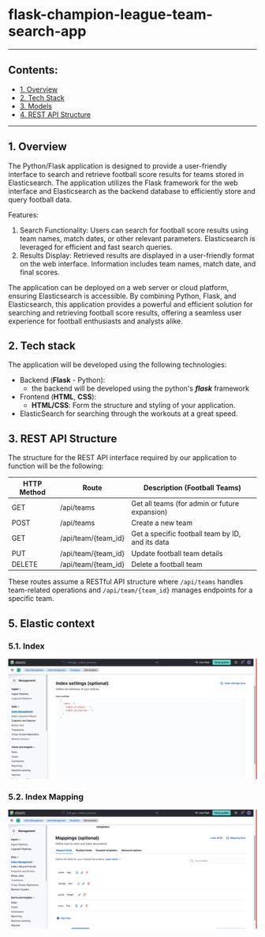 # flask-champion-league-team-search-app

----------------------
## Contents:
- [1. Overview](#1-overview)
- [2. Tech Stack](#2-tech-stack)
- [3. Models](#3-models)
- [4. REST API Structure](#4-rest-api-structure)
----------------------


## 1. Overview
The Python/Flask application is designed to provide a user-friendly interface to search and retrieve football score results for teams stored in Elasticsearch. The application utilizes the Flask framework for the web interface and Elasticsearch as the backend database to efficiently store and query football data.

Features:
1. Search Functionality:
Users can search for football score results using team names, match dates, or other relevant parameters.
Elasticsearch is leveraged for efficient and fast search queries.
2. Results Display:
Retrieved results are displayed in a user-friendly format on the web interface.
Information includes team names, match date, and final scores.

The application can be deployed on a web server or cloud platform, ensuring Elasticsearch is accessible.
By combining Python, Flask, and Elasticsearch, this application provides a powerful and efficient solution for searching and retrieving football score results, offering a seamless user experience for football enthusiasts and analysts alike.

## 2. Tech stack
The application will be developed using the following technologies:

- Backend (**Flask** - Python): 
    - the backend will be developed using the python's ***flask*** framework
- Frontend (**HTML**, **CSS**):
    - **HTML/CSS**: Form the structure and styling of your application.
- ElasticSearch for searching through the workouts at a great speed.

## 3. REST API Structure
The structure for the REST API interface required by our application to function will be the following:

| HTTP Method | Route                         | Description (Football Teams)                           |
|-------------|-------------------------------|--------------------------------------------------------|
| GET         | /api/teams                    | Get all teams (for admin or future expansion)          |
| POST        | /api/teams                    | Create a new team                                      |
| GET         | /api/team/{team_id}           | Get a specific football team by ID, and its data       |
| PUT         | /api/team/{team_id}           | Update football team details                           |
| DELETE      | /api/team/{team_id}           | Delete a football team                                 |

These routes assume a RESTful API structure where `/api/teams` handles team-related operations and `/api/team/{team_id}` manages endpoints for a specific team.

## 5. Elastic context

### 5.1. Index

![index](./indices.png)

### 5.2. Index Mapping


![mapping](./mappings.png)
